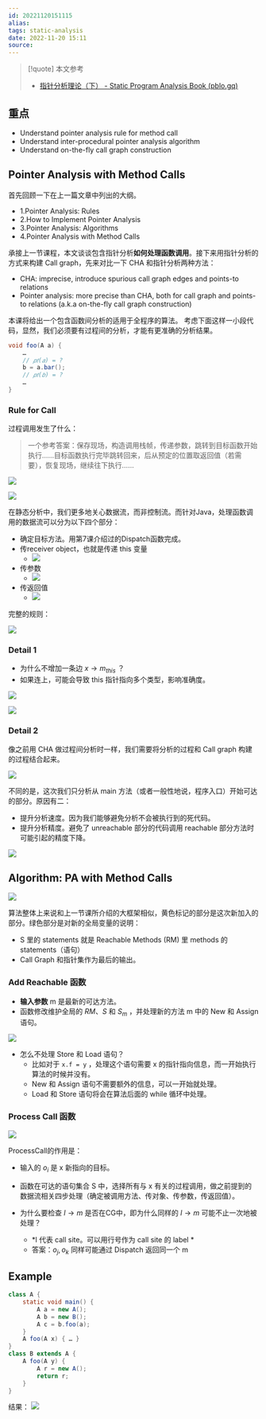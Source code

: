 ```yaml
---
id: 20221120151115
alias: 
tags: static-analysis
date: 2022-11-20 15:11
source: 
---
```


> [!quote] 本文参考
> - [指针分析理论（下） - Static Program Analysis Book (pblo.gq)](https://spa-book.pblo.gq/ch3/pointer-analysis/03-03-pointer3-analysis-spa)

## 重点
- Understand pointer analysis rule for method call 
- Understand inter-procedural pointer analysis algorithm 
- Understand on-the-fly call graph construction

## Pointer Analysis with Method Calls

首先回顾一下在上一篇文章中列出的大纲。

- 1.Pointer Analysis: Rules
- 2.How to Implement Pointer Analysis
- 3.Pointer Analysis: Algorithms
- 4.Pointer Analysis with Method Calls

承接上一节课程，本文谈谈包含指针分析**如何处理函数调用**。接下来用指针分析的方式来构建 Call graph，先来对比一下 CHA 和指针分析两种方法：

-   CHA: imprecise, introduce spurious call graph edges and points-to relations
-   Pointer analysis: more precise than CHA, both for call graph and points-to relations (a.k.a on-the-fly call graph construction)

本课将给出一个包含函数间分析的适用于全程序的算法。
考虑下面这样一小段代码，显然，我们必须要有过程间的分析，才能有更准确的分析结果。

```java
void foo(A a) {
	…
	// 𝑝𝑡(𝑎) = ?
	b = a.bar();
	// 𝑝𝑡(𝑏) = ?
	…
}
```

### Rule for Call

过程调用发生了什么：
> 一个参考答案：保存现场，构造调用栈帧，传递参数，跳转到目标函数开始执行……目标函数执行完毕跳转回来，后从预定的位置取返回值（若需要），恢复现场，继续往下执行……

![](https://cdn.hcplantern.cn/img/2022/11/20/20221120-152249.png-default)

![](https://cdn.hcplantern.cn/img/2022/11/20/20221120-152253.png-default)

在静态分析中，我们更多地关心数据流，而非控制流。而针对Java，处理函数调用的数据流可以分为以下四个部分：

- 确定目标方法。用第7课介绍过的Dispatch函数完成。
- 传receiver object，也就是传递 this 变量
	- ![](https://cdn.hcplantern.cn/img/2022/11/20/20221120-153312.png-default)
- 传参数
	- ![](https://cdn.hcplantern.cn/img/2022/11/20/20221120-153321.png-default)
- 传返回值
	- ![](https://cdn.hcplantern.cn/img/2022/11/20/20221120-153329.png-default)

完整的规则：

![](https://cdn.hcplantern.cn/img/2022/11/20/20221120-153632.png-default)

### Detail 1

- 为什么不增加一条边 $x \to m_{this}$ ？
- 如果连上，可能会导致 this 指针指向多个类型，影响准确度。

![](https://cdn.hcplantern.cn/img/2022/11/20/20221120-153947.png-default)

![](https://cdn.hcplantern.cn/img/2022/11/20/20221120-153953.png-default)

### Detail 2

像之前用 CHA 做过程间分析时一样，我们需要将分析的过程和 Call graph 构建的过程结合起来。

![](https://cdn.hcplantern.cn/img/2022/11/20/20221120-154640.png-default)


不同的是，这次我们只分析从 main 方法（或者一般性地说，程序入口）开始可达的部分。原因有二：
- 提升分析速度。因为我们能够避免分析不会被执行到的死代码。
- 提升分析精度。避免了 unreachable 部分的代码调用 reachable 部分方法时可能引起的精度下降。

![](https://cdn.hcplantern.cn/img/2022/11/20/20221120-154633.png-default)

## Algorithm: PA with Method Calls

![](https://cdn.hcplantern.cn/img/2022/11/20/20221120-154916.png-default)

算法整体上来说和上一节课所介绍的大框架相似，黄色标记的部分是这次新加入的部分。绿色部分是对新的全局变量的说明：
- S 里的 statements 就是 Reachable Methods (RM) 里 methods 的 statements（语句）
- Call Graph 和指针集作为最后的输出。

### Add Reachable 函数

-   **输入参数** m 是最新的可达方法。
-   函数修改维护全局的 $RM$、$S$ 和 $S_m$ ，并处理新的方法 m 中的 New 和 Assign 语句。

![](https://cdn.hcplantern.cn/img/2022/11/20/20221120-155424.png-default)

- 怎么不处理 Store 和 Load 语句？
	- 比如对于 `x.f = y` ，处理这个语句需要 x 的指针指向信息，而一开始执行算法的时候并没有。 
	- New 和 Assign 语句不需要额外的信息，可以一开始就处理。
	- Load 和 Store 语句将会在算法后面的 while 循环中处理。

### Process Call 函数

![](https://cdn.hcplantern.cn/img/2022/11/20/20221120-163652.png-default)

ProcessCall的作用是：
- 输入的 $o_i$ 是 x 新指向的目标。
- 函数在可达的语句集合 S 中，选择所有与 x 有关的过程调用，做之前提到的数据流相关四步处理（确定被调用方法、传对象、传参数，传返回值）。

- 为什么要检查 $l \to m$ 是否在CG中，即为什么同样的 $l \to m$ 可能不止一次地被处理？
	- *l 代表 call site。可以用行号作为 call site 的 label *
	- 答案：$o_j, o_k$ 同样可能通过 Dispatch 返回同一个 m 

## Example

```java
class A {
    static void main() {
        A a = new A();
        A b = new B();
        A c = b.foo(a);
    }
    A foo(A x) { … }  
}
class B extends A {
    A foo(A y) {
        A r = new A();
        return r;
    }
}
```

结果：
![](https://cdn.hcplantern.cn/img/2022/11/20/20221120-171601.png-default)
